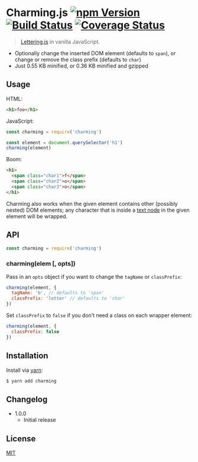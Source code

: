 # Charming.js [![npm Version](http://img.shields.io/npm/v/charming.svg?style=flat)](https://www.npmjs.org/package/charming) [![Build Status](https://img.shields.io/travis/yuanqing/charming.svg?branch=master&style=flat)](https://travis-ci.org/yuanqing/charming) [![Coverage Status](https://img.shields.io/coveralls/yuanqing/charming.svg?style=flat)](https://coveralls.io/r/yuanqing/charming)

> [Lettering.js](https://github.com/davatron5000/Lettering.js) in vanilla JavaScript.

- Optionally change the inserted DOM element (defaults to `span`), or change or remove the class prefix (defaults to `char`)
- Just 0.55 KB minified, or 0.36 KB minified and gzipped

## Usage

HTML:

```html
<h1>foo</h1>
```

JavaScript:

```js
const charming = require('charming')

const element = document.querySelector('h1')
charming(element)
```

Boom:

```html
<h1>
  <span class="char1">f</span>
  <span class="char2">o</span>
  <span class="char3">o</span>
</h1>
```

Charming also works when the given element contains other (possibly nested) DOM elements; any character that is inside a [text node](https://developer.mozilla.org/en-US/docs/Web/API/Text) in the given element will be wrapped.

## API

```js
const charming = require('charming')
```

### charming(elem [, opts])

Pass in an `opts` object if you want to change the `tagName` or `classPrefix`:

```js
charming(element, {
  tagName: 'b', // defaults to 'span'
  classPrefix: 'letter' // defaults to 'char'
})
```

Set `classPrefix` to `false` if you don&rsquo;t need a class on each wrapper element:

```js
charming(element, {
  classPrefix: false
})
```

## Installation

Install via [yarn](https://yarnpkg.com):

```bash
$ yarn add charming
```

## Changelog

- 1.0.0
  - Initial release

## License

[MIT](https://github.com/yuanqing/charming/blob/master/LICENSE.md)
